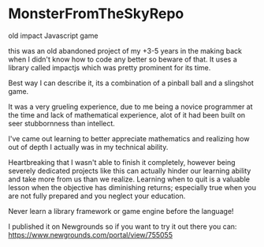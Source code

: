# MonsterFromTheSkyRepo
old impact Javascript game



this was an old abandoned project of my +3-5 years in the making back when I didn't  know how to code any better so beware of that.
It uses a library called impactjs which was pretty prominent for its time.

Best way I can describe it, its a combination of a pinball ball and a slingshot game.

 It was a very grueling experience, due to me being a novice programmer at the time and lack of mathematical experience, alot of it had been built on seer stubbornness than intellect. 

I've came out learning to better appreciate mathematics and realizing how out of depth I actually was in my technical ability.

 Heartbreaking that I wasn't able to finish it completely, however being severely dedicated projects like this can actually hinder our learning ability and take more from us than we realize. Learning when to quit is a valuable lesson when the objective has diminishing returns; especially true when you are not fully prepared and you neglect your education.

Never learn a library framework or game engine before the language!
 

I published it on Newgrounds so if you want to try it out there you can:
https://www.newgrounds.com/portal/view/755055
